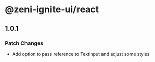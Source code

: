 # @zeni-ignite-ui/react

## 1.0.1

### Patch Changes

- Add option to pass reference to TextInput and adjust some styles
